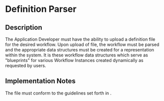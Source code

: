 # Definition Parser

## Description
The Application Developer must have the ability to upload a definition file for the desired workflow. Upon upload of file, the workflow must be parsed and the appropriate data structures must be created for a representation within the system. It is these workflow data structures which serve as "blueprints" for various Workflow Instances created dynamically as requested by users. 

## Implementation Notes
The file must conform to the guidelines set forth in <!-- TODO: link a guidelines file here for XML definition files -->. 

